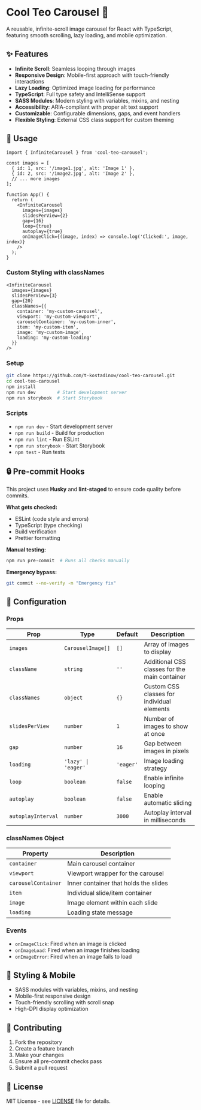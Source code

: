 # Cool Teo Carousel 🎠

A reusable, infinite-scroll image carousel for React with TypeScript, featuring smooth scrolling, lazy loading, and mobile optimization.

## ✨ Features

- **Infinite Scroll**: Seamless looping through images
- **Responsive Design**: Mobile-first approach with touch-friendly interactions
- **Lazy Loading**: Optimized image loading for performance
- **TypeScript**: Full type safety and IntelliSense support
- **SASS Modules**: Modern styling with variables, mixins, and nesting
- **Accessibility**: ARIA-compliant with proper alt text support
- **Customizable**: Configurable dimensions, gaps, and event handlers
- **Flexible Styling**: External CSS class support for custom theming

## 📖 Usage

```tsx
import { InfiniteCarousel } from 'cool-teo-carousel';

const images = [
  { id: 1, src: '/image1.jpg', alt: 'Image 1' },
  { id: 2, src: '/image2.jpg', alt: 'Image 2' },
  // ... more images
];

function App() {
  return (
    <InfiniteCarousel
      images={images}
      slidesPerView={2}
      gap={16}
      loop={true}
      autoplay={true}
      onImageClick={(image, index) => console.log('Clicked:', image, index)}
    />
  );
}
```

### Custom Styling with classNames

```tsx
<InfiniteCarousel
  images={images}
  slidesPerView={3}
  gap={20}
  classNames={{
    container: 'my-custom-carousel',
    viewport: 'my-custom-viewport',
    carouselContainer: 'my-custom-inner',
    item: 'my-custom-item',
    image: 'my-custom-image',
    loading: 'my-custom-loading'
  }}
/>
```

### Setup

```bash
git clone https://github.com/t-kostadinow/cool-teo-carousel.git
cd cool-teo-carousel
npm install
npm run dev        # Start development server
npm run storybook  # Start Storybook
```

### Scripts

- `npm run dev` - Start development server
- `npm run build` - Build for production
- `npm run lint` - Run ESLint
- `npm run storybook` - Start Storybook
- `npm test` - Run tests

## 🔒 Pre-commit Hooks

This project uses **Husky** and **lint-staged** to ensure code quality before commits.

**What gets checked:**
- ESLint (code style and errors)
- TypeScript (type checking)
- Build verification
- Prettier formatting

**Manual testing:**
```bash
npm run pre-commit  # Runs all checks manually
```

**Emergency bypass:**
```bash
git commit --no-verify -m "Emergency fix"
```

## 🔧 Configuration

### Props

| Prop | Type | Default | Description |
|------|------|---------|-------------|
| `images` | `CarouselImage[]` | `[]` | Array of images to display |
| `className` | `string` | `''` | Additional CSS classes for the main container |
| `classNames` | `object` | `{}` | Custom CSS classes for individual elements |
| `slidesPerView` | `number` | `1` | Number of images to show at once |
| `gap` | `number` | `16` | Gap between images in pixels |
| `loading` | `'lazy' \| 'eager'` | `'eager'` | Image loading strategy |
| `loop` | `boolean` | `false` | Enable infinite looping |
| `autoplay` | `boolean` | `false` | Enable automatic sliding |
| `autoplayInterval` | `number` | `3000` | Autoplay interval in milliseconds |

### classNames Object

| Property | Description |
|----------|-------------|
| `container` | Main carousel container |
| `viewport` | Viewport wrapper for the carousel |
| `carouselContainer` | Inner container that holds the slides |
| `item` | Individual slide/item container |
| `image` | Image element within each slide |
| `loading` | Loading state message |

### Events

- `onImageClick`: Fired when an image is clicked
- `onImageLoad`: Fired when an image finishes loading
- `onImageError`: Fired when an image fails to load

## 🎨 Styling & Mobile

- SASS modules with variables, mixins, and nesting
- Mobile-first responsive design
- Touch-friendly scrolling with scroll snap
- High-DPI display optimization

## 🤝 Contributing

1. Fork the repository
2. Create a feature branch
3. Make your changes
4. Ensure all pre-commit checks pass
5. Submit a pull request

## 📄 License

MIT License - see [LICENSE](LICENSE) file for details.
